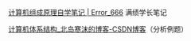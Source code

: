 [计算机组成原理自学笔记 | Error_666](https://error666.top/2024/02/27/计算机组成原理自学笔记/) 满绩学长笔记

[计算机体系结构_北岛寒沫的博客-CSDN博客](https://blog.csdn.net/hanmo22357/category_12043562.html)（分析例题）
